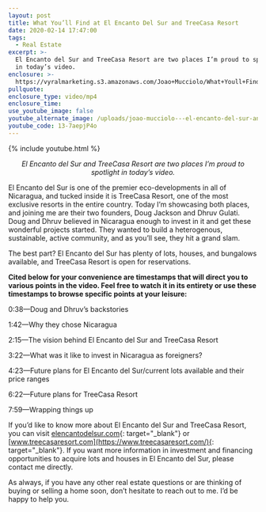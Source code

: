 ```yaml
---
layout: post
title: What You’ll Find at El Encanto Del Sur and TreeCasa Resort
date: 2020-02-14 17:47:00
tags:
  - Real Estate
excerpt: >-
  El Encanto del Sur and TreeCasa Resort are two places I’m proud to spotlight
  in today’s video.
enclosure: >-
  https://vyralmarketing.s3.amazonaws.com/Joao+Mucciolo/What+Youll+Find+at+El+Encanto+Del+Sur+and+TreeCasa+Resort.mp4
pullquote:
enclosure_type: video/mp4
enclosure_time:
use_youtube_image: false
youtube_alternate_image: /uploads/joao-mucciolo---el-encanto-del-sur-and-treecasa-resort-youtube.jpg
youtube_code: 13-7aepjP4o
---
```


{% include youtube.html %}

<p style="text-align: center;"><em>El Encanto del Sur and TreeCasa Resort are two places I’m proud to spotlight in today’s video.</em></p>

El Encanto del Sur is one of the premier eco-developments in all of Nicaragua, and tucked inside it is TreeCasa Resort, one of the most exclusive resorts in the entire country. Today I’m showcasing both places, and joining me are their two founders, Doug Jackson and Dhruv Gulati. Doug and Dhruv believed in Nicaragua enough to invest in it and get these wonderful projects started. They wanted to build a heterogenous, sustainable, active community, and as you’ll see, they hit a grand slam.

The best part? El Encanto del Sur has plenty of lots, houses, and bungalows available, and TreeCasa Resort is open for reservations.&nbsp;

**Cited below for your convenience are timestamps that will direct you to various points in the video. Feel free to watch it in its entirety or use these timestamps to browse specific points at your leisure:&nbsp;**

0:38—Doug and Dhruv’s backstories&nbsp;

1:42—Why they chose Nicaragua&nbsp;

2:15—The vision behind El Encanto del Sur and TreeCasa Resort

3:22—What was it like to invest in Nicaragua as foreigners?&nbsp;

4:23—Future plans for El Encanto del Sur/current lots available and their price ranges

6:22—Future plans for TreeCasa Resort&nbsp;

7:59—Wrapping things up

If you’d like to know more about El Encanto del Sur and TreeCasa Resort, you can visit&nbsp;[elencantodelsur.com](https://elencantodelsur.com/){: target="_blank"}&nbsp;or [www.treecasaresort.com](https://www.treecasaresort.com/){: target="_blank"}. If you want more information in investment and financing opportunities to acquire lots and houses in El Encanto del Sur, please contact me directly.&nbsp;

As always, if you have any other real estate questions or are thinking of buying or selling a home soon, don’t hesitate to reach out to me. I’d be happy to help you.